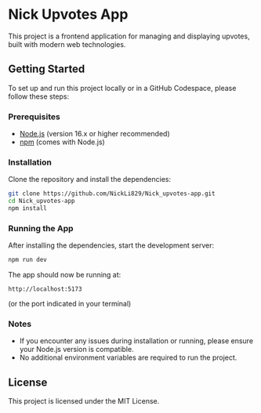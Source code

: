 # Nick Upvotes App

This project is a frontend application for managing and displaying upvotes, built with modern web technologies.

## Getting Started

To set up and run this project locally or in a GitHub Codespace, please follow these steps:

### Prerequisites

- [Node.js](https://nodejs.org/) (version 16.x or higher recommended)
- [npm](https://www.npmjs.com/) (comes with Node.js)

### Installation

Clone the repository and install the dependencies:

```bash
git clone https://github.com/NickLi829/Nick_upvotes-app.git
cd Nick_upvotes-app
npm install
```

### Running the App

After installing the dependencies, start the development server:

```bash
npm run dev
```

The app should now be running at:

```
http://localhost:5173
```
(or the port indicated in your terminal)

### Notes

- If you encounter any issues during installation or running, please ensure your Node.js version is compatible.
- No additional environment variables are required to run the project.

## License

This project is licensed under the MIT License.
